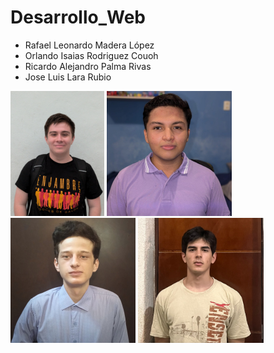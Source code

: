 # Desarrollo_Web
- Rafael Leonardo Madera López 
- Orlando Isaias Rodriguez Couoh
- Ricardo Alejandro Palma Rivas
- Jose Luis Lara Rubio

<img src="/Assets/Rafa.jpg" height="200" > <img src="/Assets/Isaias.jpg" height="200" > <img src="/Assets/Palma.jpg" height="200"> <img src="/Assets/JoseLuis.jpg" height="200">

